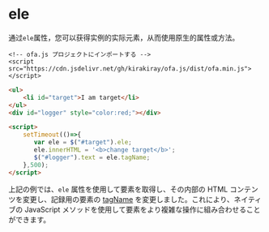 # ele

通过`ele`属性，您可以获得实例的实际元素，从而使用原生的属性或方法。

<html-viewer>

```
<!-- ofa.js プロジェクトにインポートする -->
<script src="https://cdn.jsdelivr.net/gh/kirakiray/ofa.js/dist/ofa.min.js"></script>
```

```html
<ul>
    <li id="target">I am target</li>
</ul>
<div id="logger" style="color:red;"></div>

<script>
    setTimeout(()=>{
       var ele = $("#target").ele;
       ele.innerHTML = '<b>change target</b>';
       $("#logger").text = ele.tagName;
    },500);
</script>
```

</html-viewer>

上記の例では、`ele` 属性を使用して要素を取得し、その内部の HTML コンテンツを変更し、記録用の要素の [tagName](https://developer.mozilla.org/ja/docs/Web/API/Element/tagName) を変更しました。これにより、ネイティブの JavaScript メソッドを使用して要素をより複雑な操作に組み合わせることができます。